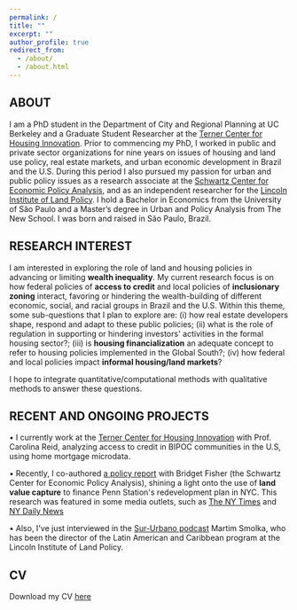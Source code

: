 ```yaml
---
permalink: /
title: ""
excerpt: ""
author_profile: true
redirect_from: 
  - /about/
  - /about.html
---
```

## ABOUT
I am a PhD student in the Department of City and Regional Planning at UC Berkeley and a Graduate Student Researcher at the [Terner Center for Housing Innovation](https://ternercenter.berkeley.edu/). Prior to commencing my PhD, I worked in public and private sector organizations for nine years on issues of housing and land use policy, real estate markets, and urban economic development in Brazil and the U.S. During this period I also pursued my passion for urban and public policy issues as a research associate at the [Schwartz Center for Economic Policy Analysis](https://www.economicpolicyresearch.org/), and as an independent researcher for the [Lincoln Institute of Land Policy](https://www.lincolninst.edu/).  I hold a Bachelor in Economics from the University of São Paulo and a Master’s degree in Urban and Policy Analysis from The New School. I was born and raised in São Paulo, Brazil.




## RESEARCH INTEREST
I am interested in exploring the role of land and housing policies in advancing or limiting **wealth inequality**. My current research focus is on how federal policies of **access to credit** and local policies of **inclusionary zoning** interact, favoring or hindering the wealth-building of different economic, social, and racial groups in Brazil and the U.S. Within this theme, some sub-questions that I plan to explore are: (i) how real estate developers shape, respond and adapt to these public policies; (ii) what is the role of regulation in supporting or hindering investors' activities in the formal housing sector?; (iii) is **housing financialization** an adequate concept to refer to housing policies implemented in the Global South?; (iv) how federal and local policies impact **informal housing/land markets**?

I hope to integrate quantitative/computational methods with qualitative methods to answer these questions.



## RECENT AND ONGOING PROJECTS
 • I currently work at the [Terner Center for Housing Innovation](https://ternercenter.berkeley.edu/) with Prof. Carolina Reid, analyzing access to credit in BIPOC communities in the U.S, using home mortgage microdata.

 • Recently, I co-authored [a policy report](https://reinventalbany.org/wp-content/uploads/2022/07/Reinvent-Albany_SCEPA-Penn-Station-Redevelopment-Report-2022-July-12.pdf) with Bridget Fisher (the Schwartz Center for Economic Policy Analysis), shining a light onto the use of **land value capture** to finance Penn Station's redevelopment plan in NYC. This research was featured in some media outlets, such as [The NY Times](https://www.nytimes.com/2022/07/13/nyregion/penn-station-renovation-funding.html) and [NY Daily News](https://www.nydailynews.com/opinion/ny-edit-penn-station-finances-20220718-f5jkok5ar5fkfdf66a4jxaiaiy-story.html)

 • Also, I've just interviewed in the [Sur-Urbano podcast](https://open.spotify.com/episode/1hD093fkWBYB0S6f2h3epH) Martim Smolka, who has been the director of the Latin American and Caribbean program at the Lincoln Institute of Land Policy.




## CV
Download my CV [here](https://drive.google.com/file/d/1_Vs8G0DBFP1Rl-pIpTePzuPEj3olOU-C/view)
